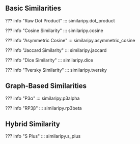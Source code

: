 ## Basic Similarities

??? info "Raw Dot Product"
    ::: similaripy.dot_product

??? info "Cosine Similarity"
    ::: similaripy.cosine

??? info "Asymmetric Cosine"
    ::: similaripy.asymmetric_cosine

??? info "Jaccard Similarity"
    ::: similaripy.jaccard

??? info "Dice Similarity"
    ::: similaripy.dice

??? info "Tversky Similarity"
    ::: similaripy.tversky

## Graph-Based Similarities

??? info "P3α"
    ::: similaripy.p3alpha

??? info "RP3β"
    ::: similaripy.rp3beta

## Hybrid Similarity

??? info "S Plus"
    ::: similaripy.s_plus